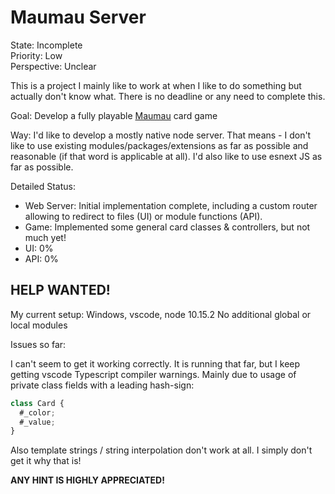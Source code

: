 # Maumau Server

State: Incomplete  
Priority: Low  
Perspective: Unclear

This is a project I mainly like to work at when I like to do something but actually don't know what. There is no deadline or any need to complete this.

Goal: Develop a fully playable [Maumau](https://en.wikipedia.org/wiki/Mau-Mau_(card_game)) card game

Way: I'd like to develop a mostly native node server. That means - I don't like to use existing modules/packages/extensions as far as possible and reasonable (if that word is applicable at all). 
I'd also like to use esnext JS as far as possible. 

Detailed Status: 
* Web Server: Initial implementation complete, including a custom router allowing to redirect to files (UI) or module functions (API).
* Game: Implemented some general card classes & controllers, but not much yet!
* UI: 0%
* API: 0%

## HELP WANTED! 

My current setup: 
Windows, vscode, node 10.15.2
No additional global or local modules

Issues so far:

I can't seem to get it working correctly. It is running that far, but I keep getting vscode Typescript compiler warnings. Mainly due to usage of private class fields with a leading hash-sign:
```JavaScript
class Card {
  #_color;
  #_value;
}
```

Also template strings / string interpolation don't work at all. I simply don't get it why that is! 

**ANY HINT IS HIGHLY APPRECIATED!**
